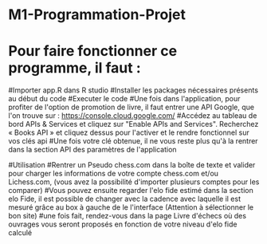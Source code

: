 # M1-Programmation-Projet
# Pour faire fonctionner ce programme, il faut : 
#Importer app.R dans R studio
#Installer les packages nécessaires présents au début du code
#Executer le code 
#Une fois dans l'application, pour profiter de l'option de promotion de livre, il faut entrer une API Google, que l'on trouve sur : https://console.cloud.google.com/
#Accédez au tableau de bord APIs & Services et cliquez sur "Enable APIs and Services". Recherchez « Books API » et cliquez dessus pour l'activer  et le rendre fonctionnel sur vos clés api
#Une fois votre clé obtenue, il  ne vous reste plus qu'à la rentrer dans la section API des paramètres de l'application

#Utilisation
#Rentrer un Pseudo chess.com dans la boîte de texte  et valider pour charger les informations de votre compte chess.com et/ou Lichess.com, (vous avez la possibilité d'importer plusieurs comptes pour les comparer)
#Vous pouvez ensuite regarder l'elo fide estimé dans la section elo Fide,  il est possible de changer avec la cadence avec laquelle il est mesuré grâce au box à gauche de le l'interface (Attention à sélectionner le bon site)
#une  fois fait, rendez-vous dans la page Livre d'échecs où des ouvrages vous seront proposés en fonction de votre niveau d'elo fide calculé
